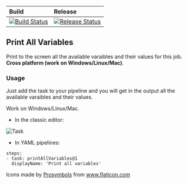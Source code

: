 Build | Release 
:-----| :-------
[![Build Status](https://dev.azure.com/shaykia/AzureDevOpsExtensions/_apis/build/status/shayki5.AzureDevops-PrintAllVariables?branchName=master)](https://dev.azure.com/shaykia/AzureDevOpsExtensions/_build/latest?definitionId=40&branchName=master) | [![Release Status](https://vsrm.dev.azure.com/shaykia/_apis/public/Release/badge/3372e1d4-189a-4d9e-aa4d-0cb86eff3c2e/4/9)](https://vsrm.dev.azure.com/shaykia/_apis/public/Release/badge/3372e1d4-189a-4d9e-aa4d-0cb86eff3c2e/4/9)

## Print All Variables ##

Print to the screen all the available varaibles and their values for this job. **Cross platform (work on Windows/Linux/Mac)**.

### Usage ###

Just add the task to your pipeline and you will get in the output all the available varaibles and their values.

Work on Windows/Linux/Mac.

- In the classic editor:

![Task](https://i.imgur.com/RBYhCEL.png)

- In YAML pipelines:

```
steps:
- task: printAllVariables@1
  displayName: 'Print all variables'
```

  


<div>Icons made by <a href="https://www.flaticon.com/authors/prosymbols" title="Prosymbols">Prosymbols</a> from <a href="https://www.flaticon.com/"             title="Flaticon">www.flaticon.com</a></div>
